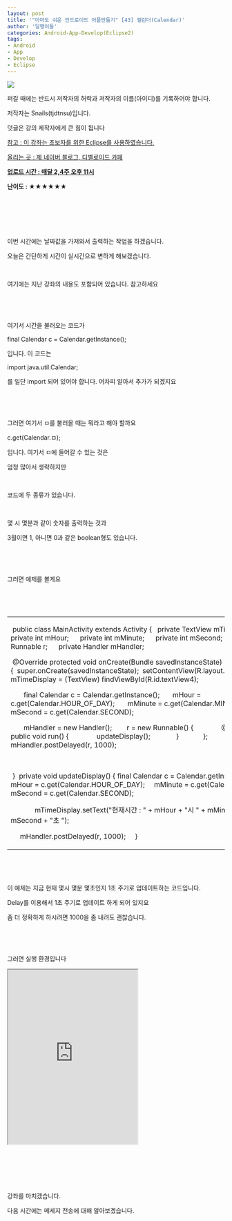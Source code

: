 ```yaml
---
layout: post
title: '"아마도 쉬운 안드로이드 어플만들기" [43] 캘린더(Calendar)'
author: '달팽이들'
categories: Android-App-Develop(Eclipse2)
tags:
- Android
- App
- Develop
- Eclipse
---
```



<script> location.href='https://cafe.naver.com/develoid/394231' ; </script>

<p>
<p></p>

<!-- Not Allowed Attribute Filtered ( cssquery_u) --><p>
<p><img src="https://dthumb-phinf.pstatic.net/?src=%22http%3A%2F%2Fpostfiles3.naver.net%2F20130523_178%2Ftjdtnsu_1369283538974akCh1_JPEG%2Fand.jpg%3Ftype%3Dw2%22&amp;type=cafe_wa740"> </p>

<p>
<p>
<p>
<p>
<p>퍼갈 때에는 반드시 저작자의 허락과 저작자의 이름(아이디)를 기록하어야 합니다.</p>

<p>저작자는 Snails(tjdtnsu)입니다.</p>

<p>덧글은 강의 제작자에게 큰 힘이 됩니다</p>

<p><u>참고 : 이 강좌는 초보자를 위한 Eclipse를 사용하였습니다.</u></p>

<p><u>올리는 곳 : 제 네이버 블로그, 디벨로이드 카페</u>
</p>
<p><u><strong>업로드 시간 : 매달 2,4주 오후 11시</strong></u>
<p></p>

<p><strong>난이도 : ★★★★★★</strong></p>
<strong>
</strong><p><strong></strong></p>
<strong></strong></p>

<p></p>
<p>&nbsp;</p>
</p>
</p>

<p>&nbsp;</p>

<p>&nbsp;</p>

<p>이번 시간에는 날짜값을 가져와서 출력하는 작업을 하겠습니다.</p>

<p>오늘은 간단하게 시간이 실시간으로 변하게 해보겠습니다.</p>

<p>&nbsp;</p>

<p>여기에는 지난 강좌의 내용도 포함되어 있습니다. 참고하세요</p>

<p>&nbsp;</p>

<p>&nbsp;</p>

<p>여기서 시간을 불러오는 코드가</p>

<p>final Calendar c = Calendar.getInstance();</p>

<p>입니다. 이 코드는</p>

<p>import java.util.Calendar;</p>

<p>를 일단 import 되어 있어야 합니다. 어차피 알아서 추가가 되겠지요</p>

<p>&nbsp;</p>

<p>&nbsp;</p>

<p>그러면 여기서 ㅁ를 불러올 때는 뭐라고 해야 할까요</p>

<p>c.get(Calendar.ㅁ);</p>

<p>입니다. 여기서 ㅁ에 들어갈 수 있는 것은</p>

<p>엄청 많아서 생략하지만</p>

<p>&nbsp;</p>

<p>코드에 두 종류가 있습니다.</p>

<p>&nbsp;</p>

<p>몇 시 몇분과 같이 숫자를 출력하는 것과</p>

<p>3월이면 1, 아니면 0과 같은 boolean형도 있습니다.</p>

<p>&nbsp;</p>

<p>&nbsp;</p>

<p>그러면 예제를 볼게요</p>

<p>&nbsp;</p>

<p>&nbsp;</p>




<table><tbody><tr><td >
<p>&nbsp;public class MainActivity extends Activity {&nbsp;&nbsp; private TextView mTimeDisplay;&nbsp;&nbsp;&nbsp;&nbsp;&nbsp; private int mHour;&nbsp;&nbsp;&nbsp;&nbsp;&nbsp; private int mMinute;&nbsp;&nbsp;&nbsp;&nbsp;&nbsp; private int mSecond;&nbsp;&nbsp;&nbsp;&nbsp;&nbsp;&nbsp;&nbsp;&nbsp;&nbsp;&nbsp;&nbsp; private Runnable r;&nbsp;&nbsp;&nbsp;&nbsp;&nbsp; private Handler mHandler;</p>

<p>&nbsp;@Override&nbsp;protected void onCreate(Bundle savedInstanceState) {&nbsp;&nbsp;super.onCreate(savedInstanceState);&nbsp;&nbsp;setContentView(R.layout.activity_main);&nbsp;&nbsp;&nbsp;&nbsp;&nbsp;&nbsp; mTimeDisplay = (TextView) findViewById(R.id.textView4);</p>

<p>&nbsp;&nbsp;&nbsp;&nbsp;&nbsp;&nbsp; final Calendar c = Calendar.getInstance();&nbsp;&nbsp;&nbsp;&nbsp;&nbsp;&nbsp; mHour = c.get(Calendar.HOUR_OF_DAY);&nbsp;&nbsp;&nbsp;&nbsp;&nbsp;&nbsp; mMinute = c.get(Calendar.MINUTE);&nbsp;&nbsp;&nbsp;&nbsp;&nbsp;&nbsp; mSecond = c.get(Calendar.SECOND);</p>

<p>&nbsp;&nbsp;&nbsp;&nbsp;&nbsp;&nbsp; mHandler = new Handler(); &nbsp;&nbsp;&nbsp;&nbsp;&nbsp;&nbsp; r = new Runnable() { &nbsp;&nbsp;&nbsp;&nbsp;&nbsp;&nbsp;&nbsp;&nbsp;&nbsp;&nbsp;&nbsp;&nbsp;&nbsp; @Override&nbsp;&nbsp;&nbsp;&nbsp;&nbsp;&nbsp;&nbsp;&nbsp;&nbsp;&nbsp;&nbsp;&nbsp;&nbsp; public void run() { &nbsp;&nbsp;&nbsp;&nbsp;&nbsp;&nbsp;&nbsp;&nbsp;&nbsp;&nbsp;&nbsp;&nbsp;&nbsp; updateDisplay();&nbsp;&nbsp;&nbsp;&nbsp;&nbsp;&nbsp;&nbsp;&nbsp;&nbsp;&nbsp;&nbsp;&nbsp;&nbsp; }&nbsp;&nbsp;&nbsp;&nbsp;&nbsp;&nbsp;&nbsp;&nbsp;&nbsp;&nbsp;&nbsp;&nbsp; }; &nbsp;&nbsp;&nbsp;&nbsp;&nbsp;&nbsp; mHandler.postDelayed(r, 1000);</p>

<p>&nbsp;</p>

<p>&nbsp;}&nbsp;&nbsp;private void updateDisplay() {&nbsp;final Calendar c = Calendar.getInstance();&nbsp;&nbsp;&nbsp;&nbsp; mHour = c.get(Calendar.HOUR_OF_DAY);&nbsp;&nbsp;&nbsp;&nbsp; mMinute = c.get(Calendar.MINUTE);&nbsp;&nbsp;&nbsp;&nbsp; mSecond = c.get(Calendar.SECOND);</p>

<p>&nbsp;&nbsp;&nbsp;&nbsp;&nbsp;&nbsp;&nbsp; &nbsp;&nbsp;&nbsp;&nbsp; mTimeDisplay.setText("현재시간 : " + mHour + "시 " + mMinute + "분 " + mSecond + "초 ");</p>

<p>&nbsp;&nbsp;&nbsp;&nbsp; mHandler.postDelayed(r, 1000); &nbsp;&nbsp;&nbsp; }&nbsp;</p>
</td></tr></tbody></table>
<p>&nbsp;</p>

<p>&nbsp;</p>

<p>이 예제는&nbsp;지금 현재 몇시&nbsp;몇분 몇초인지&nbsp;1초 주기로 업데이트하는&nbsp;코드입니다.</p>

<p>Delay를 이용해서 1초 주기로 업데이트 하게&nbsp;되어 있지요</p>

<p>좀 더&nbsp;정확하게 하시려면 1000을 좀 내려도 괜찮습니다.</p>

<p>&nbsp;</p>

<p>&nbsp;</p>

<p>그러면 실행 환경입니다</p>

<p><iframe frame scrolling="no" name="mplayer" title="플레이어"  height="405" src="https://serviceapi.nmv.naver.com/view/ugcPlayer.nhn?vid=5F535B92462872C3BE287116150D0438158B&amp;inKey=V1246a8c0551cde5570a9b21fa7062efa1c022a86df6b5bc2ca869982356bd5e388a1b21fa7062efa1c02&amp;wmode=opaque&amp;hasLink=1&amp;autoPlay=false&amp;beginTime=0" allowfullscreen="allowfullscreen"></iframe></p>

<p>&nbsp;</p>

<p>&nbsp;</p>

<p>&nbsp;</p>

<p>강좌를 마치겠습니다.</p>

<p>다음 시간에는 메세지 전송에 대해 알아보겠습니다.</p>

<p>&nbsp;</p>

